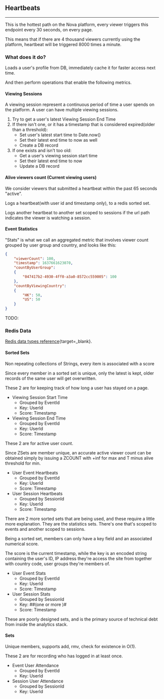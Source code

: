## Heartbeats

---

This is the hottest path on the Nova platform, every viewer triggers this endpoint every 30 seconds,
on every page.

This means that if there are 4 thousand viewers currently using the platform, heartbeat will be
triggered 8000 times a minute.

### What does it do?

Loads a user's profile from DB, immediately cache it for faster access next time.

And then perform operations that enable the following metrics.

#### Viewing Sessions

A viewing session represent a continuous period of time a user spends on the platform. A user can
have multiple viewing sessions.

1. Try to get a user's latest Viewing Session End Time
2. If there isn't one, or it has a timestamp that is considered expired(older than a threshold):
    - Set user's latest start time to Date.now()
    - Set their latest end time to now as well
    - Create a DB record
3. If one exists and isn't too old:
    - Get a user's viewing session start time
    - Set their latest end time to now
    - Update a DB record

#### Alive viewers count (Current viewing users)

We consider viewers that submitted a heartbeat within the past 65 seconds "active".

Logs a heartbeat(with user id and timestamp only), to a redis sorted set.

Logs another heartbeat to another set scoped to sessions if the url path indicates the viewer is
watching a session.

#### Event Statistics

"Stats" is what we call an aggregated metric that involves viewer count grouped by user group and
country, and looks like this:

```json
{
    "viewerCount": 100,
    "timestamp": 1637661623070,
    "countByUserGroup":
    {
        "047417b2-4930-4ff0-a3a0-8572cc559005": 100
    },
    "countByViewingCountry":
    {
        "HK": 50,
        "US": 50
    }
}
```

TODO:

### Redis Data

[Redis data types reference](https://redis.io/topics/data-types){target=_blank}.

#### Sorted Sets

Non repeating collections of Strings, every item is associated with a score

Since every member in a sorted set is unique, only the latest is kept, older records of the same
user will get overwritten.

These 2 are for keeping track of how long a user has stayed on a page.

- Viewing Session Start Time
    - Grouped by EventId
    - Key: UserId
    - Score: Timestamp
- Viewing Session End Time
    - Grouped by EventId
    - Key: UserId
    - Score: Timestamp

These 2 are for active user count.

Since ZSets are member unique, an accurate active viewer count can be obtained simply by issuing a
ZCOUNT with +inf for max and T minus alive threshold for min.

- User Event Heartbeats
    - Grouped by EventId
    - Key: UserId
    - Score: Timestamp
- User Session Heartbeats
    - Grouped by SessionId
    - Key: UserId
    - Score: Timestamp

There are 2 more sorted sets that are being used, and these require a little more explanation. They
are the statistics sets. There's one that's scoped to events and another scoped to sessions.

Being a sorted set, members can only have a key field and an associated numerical score.

The score is the current timestamp, while the key is an encoded string containing the user's ID, IP
address they're access the site from together with country code, user groups they're members of.

- User Event Stats
    - Grouped by EventId
    - Key: UserId
    - Score: Timestamp
- User Session Stats
    - Grouped by SessionId
    - Key: <USERID>#<IPADDRESS>#(one or more <USERGROUPID>)#<COUNTRYCODE>
    - Score: Timestamp

These are poorly designed sets, and is the primary source of technical debt from inside the
analytics stack.

#### Sets

Unique members, supports add, rmv, check for existence in O(1).

These 2 are for recording who has logged in at least once.

- Event User Attendance
    - Grouped by EventId
    - Key: UserId
- Session User Attendance
    - Grouped by SessionId
    - Key: UserId
